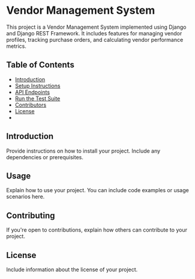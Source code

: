 # Vendor Management System

This project is a Vendor Management System implemented using Django and Django REST Framework. It includes features for managing vendor profiles, tracking purchase orders, and calculating vendor performance metrics.

## Table of Contents

- [Introduction](#introduction)
- [Setup Instructions](#setup-instructions)
- [API Endpoints](#api-endpoints)
- [Run the Test Suite](#run-the-test-suite)
- [Contributors](#contributors)
- [License](#license)
- 
## Introduction

Provide instructions on how to install your project. Include any dependencies or prerequisites.

## Usage

Explain how to use your project. You can include code examples or usage scenarios here.

## Contributing

If you're open to contributions, explain how others can contribute to your project.

## License

Include information about the license of your project.
